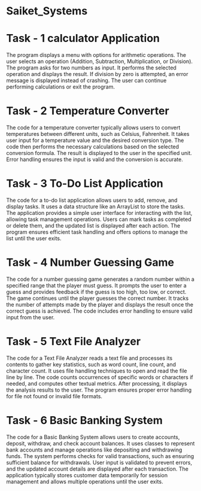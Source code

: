# Saiket_Systems

<h1> Task - 1 calculator Application </h1>
The program displays a menu with options for arithmetic operations.
The user selects an operation (Addition, Subtraction, Multiplication, or Division).
The program asks for two numbers as input.
It performs the selected operation and displays the result.
If division by zero is attempted, an error message is displayed instead of crashing.
The user can continue performing calculations or exit the program.

<h1> Task - 2 Temperature Converter </h1>
The code for a temperature converter typically allows users to convert temperatures between different units, such as Celsius, Fahrenheit. It takes user input for a temperature value and the desired conversion type. The code then performs the necessary calculations based on the selected conversion formula. The result is displayed to the user in the specified unit. Error handling ensures the input is valid and the conversion is accurate.

<h1> Task - 3 To-Do List Application </h1>
The code for a to-do list application allows users to add, remove, and display tasks. It uses a data structure like an ArrayList to store the tasks. The application provides a simple user interface for interacting with the list, allowing task management operations. Users can mark tasks as completed or delete them, and the updated list is displayed after each action. The program ensures efficient task handling and offers options to manage the list until the user exits.

<h1> Task - 4 Number Guessing Game </h1>
The code for a number guessing game generates a random number within a specified range that the player must guess. It prompts the user to enter a guess and provides feedback if the guess is too high, too low, or correct. The game continues until the player guesses the correct number. It tracks the number of attempts made by the player and displays the result once the correct guess is achieved. The code includes error handling to ensure valid input from the user.

<h1> Task - 5 Text File Analyzer </h1>
The code for a Text File Analyzer reads a text file and processes its contents to gather key statistics, such as word count, line count, and character count. It uses file handling techniques to open and read the file line by line. The code counts occurrences of specific words or characters if needed, and computes other textual metrics. After processing, it displays the analysis results to the user. The program ensures proper error handling for file not found or invalid file formats.

<h1> Task - 6 Basic Banking System </h1>
The code for a Basic Banking System allows users to create accounts, deposit, withdraw, and check account balances. It uses classes to represent bank accounts and manage operations like depositing and withdrawing funds. The system performs checks for valid transactions, such as ensuring sufficient balance for withdrawals. User input is validated to prevent errors, and the updated account details are displayed after each transaction. The application typically stores customer data temporarily for session management and allows multiple operations until the user exits.






